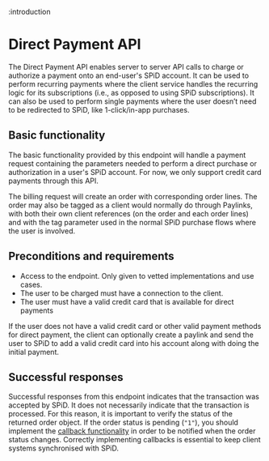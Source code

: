 :introduction

# Direct Payment API

The Direct Payment API enables server to server API calls to charge or authorize
a payment onto an end-user's SPiD account. It can be used to perform recurring
payments where the client service handles the recurring logic for its
subscriptions (i.e., as opposed to using SPiD subscriptions). It can also be
used to perform single payments where the user doesn’t need to be redirected to
SPiD, like 1-click/in-app purchases.


## Basic functionality

The basic functionality provided by this endpoint will handle a payment request
containing the parameters needed to perform a direct purchase or authorization
in a user's SPiD account. For now, we only support credit card payments through
this API.

The billing request will create an order with corresponding order lines. The
order may also be tagged as a client would normally do through Paylinks, with
both their own client references (on the order and each order lines) and with
the tag parameter used in the normal SPiD purchase flows where the user is
involved.

## Preconditions and requirements

* Access to the endpoint. Only given to vetted implementations and use cases.
* The user to be charged must have a connection to the client.
* The user must have a valid credit card that is available for direct payments

If the user does not have a valid credit card or other valid payment methods for
direct payment, the client can optionally create a paylink and send the user to
SPiD to add a valid credit card into his account along with doing the initial
payment.

## Successful responses

Successful responses from this endpoint indicates that the transaction was
accepted by SPiD. It does not necessarily indicate that the transaction is
processed. For this reason, it is important to verify the status of the returned
order object. If the order status is pending (`"1"`), you should implement the
[callback functionality](/callbacks/) in order to be notified when the order
status changes. Correctly implementing callbacks is essential to keep client
systems synchronised with SPiD.
